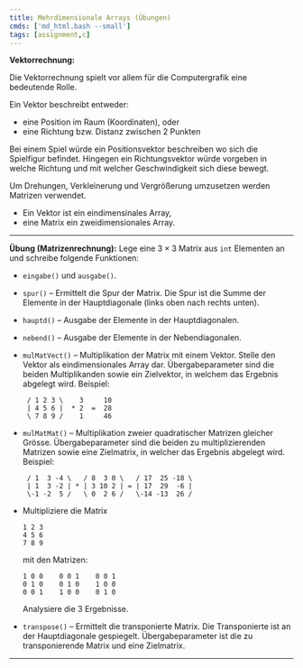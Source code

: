 ```yaml
---
title: Mehrdimensionale Arrays (Übungen)
cmds: ['md_html.bash --small']
tags: [assignment,c]
---
```




**Vektorrechnung:**

Die Vektorrechnung spielt vor allem für die Computergrafik eine bedeutende Rolle.

Ein Vektor beschreibt entweder:

- eine Position im Raum (Koordinaten), oder
- eine Richtung bzw. Distanz zwischen 2 Punkten

Bei einem Spiel würde ein Positionsvektor beschreiben wo sich die Spielfigur befindet. 
Hingegen ein Richtungsvektor würde vorgeben in welche Richtung und mit welcher Geschwindigkeit sich diese bewegt.

Um Drehungen, Verkleinerung und Vergrößerung umzusetzen werden Matrizen verwendet.


- Ein Vektor ist ein eindimensinales Array,
- eine Matrix ein zweidimensionales Array.



---

**Übung (Matrizenrechnung):**
Lege eine $3\times 3$  Matrix aus `int` Elementen an und schreibe folgende Funktionen:

- `eingabe()` und  `ausgabe()`.
- `spur()` – Ermittelt die Spur der Matrix. Die Spur ist die Summe der Elemente in der Hauptdiagonale (links oben nach rechts unten).
- `hauptd()` – Ausgabe der Elemente in der Hauptdiagonalen.
- `nebend()` – Ausgabe der Elemente in der Nebendiagonalen.
- `mulMatVect()` – Multiplikation der Matrix mit einem Vektor. Stelle den Vektor als eindimensionales Array dar. Übergabeparameter sind die beiden Multiplikanden sowie ein Zielvektor, in welchem das Ergebnis abgelegt wird. Beispiel:

  ```
   / 1 2 3 \    3     10
   | 4 5 6 |  * 2  =  28
   \ 7 8 9 /    1     46
  ```


- `mulMatMat()` –  Multiplikation zweier quadratischer Matrizen gleicher Grösse. Übergabeparameter sind die beiden zu multiplizierenden Matrizen sowie eine Zielmatrix, in welcher das Ergebnis abgelegt wird. Beispiel:

  ```
   / 1  3 -4 \   / 8  3 0 \   / 17  25 -18 \
   | 1  3 -2 | * | 3 10 2 | = | 17  29  -6 |
   \-1 -2  5 /   \ 0  2 6 /   \-14 -13  26 /
  ```

- Multipliziere die Matrix 

  ```
  1 2 3
  4 5 6
  7 8 9
  ```

  mit den Matrizen:

  ```
  1 0 0    0 0 1    0 0 1
  0 1 0    0 1 0    1 0 0
  0 0 1    1 0 0    0 1 0
  ```

  Analysiere die 3 Ergebnisse.

- `transpose()` –  Ermittelt die transponierte Matrix. Die Transponierte ist an der Hauptdiagonale gespiegelt. Übergabeparameter ist die zu transponierende Matrix und eine Zielmatrix.

---





